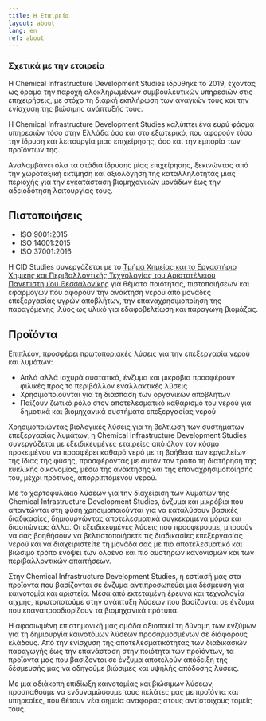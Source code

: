 ```yaml
---
title: Η Εταιρεία
layout: about
lang: en
ref: about
---
```


### Σχετικά με την εταιρεία

Η Chemical Infrastructure Development Studies ιδρύθηκε το 2019, έχοντας ως όραμα την παροχή ολοκληρωμένων συμβουλευτικών υπηρεσιών στις επιχειρήσεις, με στόχο τη διαρκή εκπλήρωση των αναγκών τους και την ενίσχυση της βιώσιμης ανάπτυξής τους.

Η Chemical Infrastructure Development Studies καλύπτει ένα ευρύ φάσμα υπηρεσιών τόσο στην Ελλάδα όσο και στο εξωτερικό, που αφορούν τόσο την ίδρυση και λειτουργία μιας επιχείρησης, όσο και την εμπορία των προϊόντων της.

Αναλαμβάνει όλα τα στάδια ίδρυσης μίας επιχείρησης, ξεκινώντας από την χωροταξική εκτίμηση και αξιολόγηση της καταλληλότητας μιας περιοχής για την εγκατάσταση βιομηχανικών μονάδων έως την αδειοδότηση λειτουργίας τους.

## Πιστοποιήσεις

- ISO 9001:2015
- ISO 14001:2015
- ISO 37001:2016

Η CID Studies συνεργάζεται με το [Τμήμα Χημείας και το Εργαστήριο Χημικής και Περιβαλλοντικής Τεχνολογίας του Αριστοτέλειου Πανεπιστημίου Θεσσαλονίκης](https://www.chem.auth.gr/tomis-ergastiria/xtbx-dep-gr/chemical-and-environmental-technology-lab-gr/) για θέματα ποιότητας, πιστοποιήσεων και εφαρμογών που αφορούν την ανάκτηση νερού από μονάδες επεξεργασίας υγρών αποβλήτων, την επαναχρησιμοποίηση της παραγόμενης ιλύος ως υλικό για εδαφοβελτίωση και παραγωγή βιομάζας.

## Προϊόντα

Επιπλέον, προσφέρει πρωτοποριακές λύσεις για την επεξεργασία νερού και λυμάτων:

- Απλά αλλά ισχυρά συστατικά, ένζυμα και μικρόβια προσφέρουν φιλικές προς το περιβάλλον εναλλακτικές λύσεις
- Χρησιμοποιούνται για τη διάσπαση των οργανικών αποβλήτων
- Παίζουν ζωτικό ρόλο στον αποτελεσματικό καθαρισμό του νερού για δημοτικά και βιομηχανικά συστήματα επεξεργασίας νερού

Χρησιμοποιώντας βιολογικές λύσεις για τη βελτίωση των συστημάτων επεξεργασίας λυμάτων, η Chemical Infrastructure Development Studies συνεργάζεται με εξειδικευμένες εταιρείες από όλον τον κόσμο προκειμένου να προσφέρει καθαρό νερό με τη βοήθεια των εργαλείων της ίδιας της φύσης, προσφέροντας με αυτόν τον τρόπο τη διατήρηση της κυκλικής οικονομίας, μέσω της ανάκτησης και της επαναχρησιμοποίησής του, μέχρι πρότινος, απορριπτόμενου νερού.

Με το χαρτοφυλάκιο λύσεων για την διαχείριση των λυμάτων της Chemical Infrastructure Development Studies, ένζυμα και μικρόβια που απαντώνται στη φύση χρησιμοποιούνται για να καταλύσουν βασικές διαδικασίες, δημιουργώντας αποτελεσματικά συγκεκριμένα μόρια και διασπώντας άλλα. Οι εξειδικευμένες λύσεις που προσφέρουμε, μπορούν να σας βοηθήσουν να βελτιστοποιήσετε τις διαδικασίες επεξεργασίας νερού και να διαχειριστείτε τη μονάδα σας με πιο αποτελεσματικό και βιώσιμο τρόπο ενόψει των ολοένα και πιο αυστηρών κανονισμών και των περιβαλλοντικών απαιτήσεων.

Στην Chemical Infrastructure Development Studies, η εστίασή μας στα προϊόντα που βασίζονται σε ένζυμα αντιπροσωπεύει μια δέσμευση για καινοτομία και αριστεία. Μέσα από εκτεταμένη έρευνα και τεχνολογία αιχμής, πρωτοποτούμε στην ανάπτυξη λύσεων που βασίζονται σε ένζυμα που επαναπροσδιορίζουν τα βιομηχανικά πρότυπα.

Η αφοσιωμένη επιστημονική μας ομάδα αξιοποιεί τη δύναμη των ενζύμων για τη δημιουργία καινοτόμων λύσεων προσαρμοσμένων σε διάφορους κλάδους. Από την ενίσχυση της αποτελεσματικότητας των διαδικασιών παραγωγής έως την επανάσταση στην ποιότητα των προϊόντων, τα προϊόντα μας που βασίζονται σε ένζυμα αποτελούν απόδειξη της δέσμευσής μας να οδηγούμε βιώσιμες και υψηλής απόδοσης λύσεις.

Με μια αδιάκοπη επιδίωξη καινοτομίας και βιώσιμων λύσεων, προσπαθούμε να ενδυναμώσουμε τους πελάτες μας με προϊόντα και υπηρεσίες, που θέτουν νέα σημεία αναφοράς στους αντίστοιχους τομείς τους.
